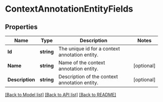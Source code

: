# ContextAnnotationEntityFields

## Properties

Name | Type | Description | Notes
------------ | ------------- | ------------- | -------------
**Id** | **string** | The unique id for a context annotation entity. | 
**Name** | **string** | Name of the context annotation entity. | [optional] 
**Description** | **string** | Description of the context annotation entity. | [optional] 

[[Back to Model list]](../README.md#documentation-for-models) [[Back to API list]](../README.md#documentation-for-api-endpoints) [[Back to README]](../README.md)


